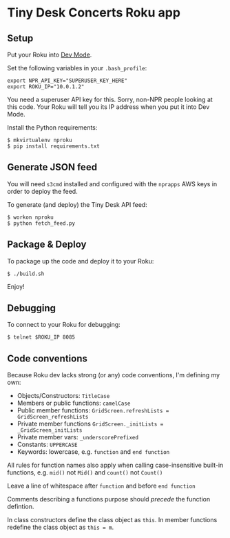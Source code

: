 Tiny Desk Concerts Roku app
===========================

Setup
-----

Put your Roku into [Dev Mode](http://sdkdocs.roku.com/display/RokuSDKv48/Developer+Guide#DeveloperGuide-71EnablingDevelopmentModeonyourbox).

Set the following variables in your `.bash_profile`:

```
export NPR_API_KEY="SUPERUSER_KEY_HERE"
export ROKU_IP="10.0.1.2"
```

You need a superuser API key for this. Sorry, non-NPR people looking at this code. Your Roku will tell you its IP address when you put it into Dev Mode.

Install the Python requirements:

```
$ mkvirtualenv nproku
$ pip install requirements.txt
```

Generate JSON feed
------------------

You will need `s3cmd` installed and configured with the `nprapps` AWS keys in order to deploy the feed.

To generate (and deploy) the Tiny Desk API feed:

```
$ workon nproku
$ python fetch_feed.py
```

Package & Deploy
----------------

To package up the code and deploy it to your Roku:

```
$ ./build.sh
```

Enjoy!

Debugging
---------

To connect to your Roku for debugging:

```
$ telnet $ROKU_IP 8085
```

Code conventions
----------------

Because Roku dev lacks strong (or any) code conventions, I'm defining my own:

* Objects/Constructors: `TitleCase`
* Members or public functions: `camelCase`
* Public member functions: `GridScreen.refreshLists = GridScreen_refreshLists`
* Private member functions `GridScreen._initLists = _GridScreen_initLists`
* Private member vars: `_underscorePrefixed`
* Constants: `UPPERCASE`
* Keywords: lowercase, e.g. `function` and `end function`

All rules for function names also apply when calling case-insensitive built-in functions, e.g. `mid()` not `Mid()` and `count()` not `Count()`

Leave a line of whitespace after `function` and before `end function`

Comments describing a functions purpose should *precede* the function defintion.

In class constructors define the class object as `this`. In member functions redefine the class object as `this = m`.

